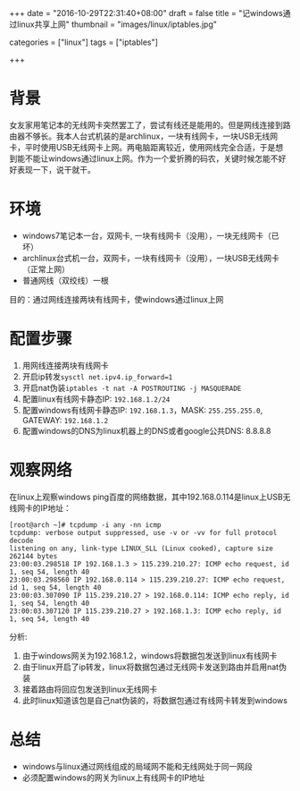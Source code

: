 +++
date = "2016-10-29T22:31:40+08:00"
draft = false
title = "记windows通过linux共享上网"
thumbnail = "images/linux/iptables.jpg"

categories = ["linux"]
tags = ["iptables"]

+++

# 背景
女友家用笔记本的无线网卡突然罢工了，尝试有线还是能用的。但是网线连接到路由器不够长。我本人台式机装的是archlinux，一块有线网卡，一块USB无线网卡，平时使用USB无线网卡上网。两电脑距离较近，使用网线完全合适，于是想到能不能让windows通过linux上网。作为一个爱折腾的码农，关键时候怎能不好好表现一下，说干就干。

# 环境
* windows7笔记本一台，双网卡, 一块有线网卡（没用），一块无线网卡（已坏）
* archlinux台式机一台，双网卡，一块有线网卡（没用），一块USB无线网卡（正常上网）
* 普通网线（双绞线）一根

目的：通过网线连接两块有线网卡，使windows通过linux上网

# 配置步骤
1. 用网线连接两块有线网卡
1. 开启ip转发`sysctl net.ipv4.ip_forward=1`
1. 开启nat伪装`iptables -t nat -A POSTROUTING -j MASQUERADE`
1. 配置linux有线网卡静态IP: `192.168.1.2/24`
1. 配置windows有线网卡静态IP: `192.168.1.3`，MASK: `255.255.255.0`, GATEWAY: `192.168.1.2`
1. 配置windows的DNS为linux机器上的DNS或者google公共DNS: 8.8.8.8

# 观察网络
在linux上观察windows ping百度的网络数据，其中192.168.0.114是linux上USB无线网卡的IP地址：

    [root@arch ~]# tcpdump -i any -nn icmp
    tcpdump: verbose output suppressed, use -v or -vv for full protocol decode
    listening on any, link-type LINUX_SLL (Linux cooked), capture size 262144 bytes
    23:00:03.298518 IP 192.168.1.3 > 115.239.210.27: ICMP echo request, id 1, seq 54, length 40
    23:00:03.298560 IP 192.168.0.114 > 115.239.210.27: ICMP echo request, id 1, seq 54, length 40
    23:00:03.307090 IP 115.239.210.27 > 192.168.0.114: ICMP echo reply, id 1, seq 54, length 40
    23:00:03.307120 IP 115.239.210.27 > 192.168.1.3: ICMP echo reply, id 1, seq 54, length 40

分析:

1. 由于windows网关为192.168.1.2，windows将数据包发送到linux有线网卡
1. 由于linux开启了ip转发，linux将数据包通过无线网卡发送到路由并启用nat伪装
1. 接着路由将回应包发送到linux无线网卡
1. 此时linux知道该包是自己nat伪装的，将数据包通过有线网卡转发到windows

# 总结
* windows与linux通过网线组成的局域网不能和无线网处于同一网段
* 必须配置windows的网关为linux上有线网卡的IP地址

